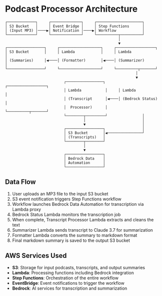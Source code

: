 # Podcast Processor Architecture

```
┌─────────────┐     ┌──────────────┐     ┌─────────────────────┐
│ S3 Bucket   │     │ Event Bridge │     │ Step Functions      │
│ (Input MP3) │────▶│ Notification │────▶│ Workflow            │
└─────────────┘     └──────────────┘     └──────────┬──────────┘
                                                    │
                                                    ▼
┌─────────────────┐     ┌───────────────────┐     ┌──────────────────┐
│ S3 Bucket       │     │ Lambda            │     │ Lambda            │
│ (Summaries)     │◀────│ (Formatter)       │◀────│ (Summarizer)      │
└─────────────────┘     └───────────────────┘     └──────────┬───────┘
                                                            │
                                                            ▼
                           ┌─────────────────┐     ┌──────────────────┐
                           │ Lambda           │     │ Lambda            │
                           │ (Transcript      │◀────│ (Bedrock Status)  │
                           │  Processor)      │     └──────────┬───────┘
                           └────────┬─────────┘                │
                                    │                          │
                                    ▼                          │
                           ┌─────────────────┐                 │
                           │ S3 Bucket       │◀────────────────┘
                           │ (Transcripts)   │
                           └────────┬────────┘
                                    │
                                    ▼
                           ┌─────────────────┐
                           │ Bedrock Data    │
                           │ Automation      │
                           └─────────────────┘

```

## Data Flow

1. User uploads an MP3 file to the input S3 bucket
2. S3 event notification triggers Step Functions workflow
3. Workflow launches Bedrock Data Automation for transcription via Lambda proxy
4. Bedrock Status Lambda monitors the transcription job
5. When complete, Transcript Processor Lambda extracts and cleans the text
6. Summarizer Lambda sends transcript to Claude 3.7 for summarization
7. Formatter Lambda converts the summary to markdown format
8. Final markdown summary is saved to the output S3 bucket

## AWS Services Used

- **S3**: Storage for input podcasts, transcripts, and output summaries
- **Lambda**: Processing functions including Bedrock integration
- **Step Functions**: Orchestration of the entire workflow
- **EventBridge**: Event notifications to trigger the workflow
- **Bedrock**: AI services for transcription and summarization
